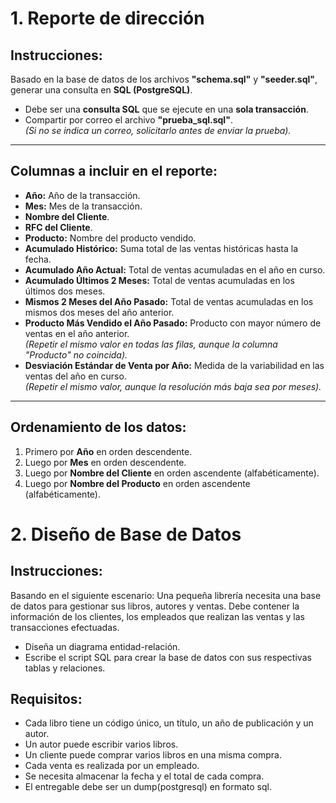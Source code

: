 # 1. Reporte de dirección

## Instrucciones:
Basado en la base de datos de los archivos **"schema.sql"** y **"seeder.sql"**, generar una consulta en **SQL (PostgreSQL)**.
- Debe ser una **consulta SQL** que se ejecute en una **sola transacción**.
- Compartir por correo el archivo **"prueba_sql.sql"**.  
  *(Si no se indica un correo, solicitarlo antes de enviar la prueba).*

---

## Columnas a incluir en el reporte:
- **Año:** Año de la transacción.
- **Mes:** Mes de la transacción.
- **Nombre del Cliente**.
- **RFC del Cliente**.
- **Producto:** Nombre del producto vendido.
- **Acumulado Histórico:** Suma total de las ventas históricas hasta la fecha.
- **Acumulado Año Actual:** Total de ventas acumuladas en el año en curso.
- **Acumulado Últimos 2 Meses:** Total de ventas acumuladas en los últimos dos meses.
- **Mismos 2 Meses del Año Pasado:** Total de ventas acumuladas en los mismos dos meses del año anterior.
- **Producto Más Vendido el Año Pasado:** Producto con mayor número de ventas en el año anterior.  
  *(Repetir el mismo valor en todas las filas, aunque la columna "Producto" no coincida).*
- **Desviación Estándar de Venta por Año:** Medida de la variabilidad en las ventas del año en curso.  
  *(Repetir el mismo valor, aunque la resolución más baja sea por meses).*

---

## Ordenamiento de los datos:
1. Primero por **Año** en orden descendente.
2. Luego por **Mes** en orden descendente.
3. Luego por **Nombre del Cliente** en orden ascendente (alfabéticamente).
4. Luego por **Nombre del Producto** en orden ascendente (alfabéticamente).

# 2. Diseño de Base de Datos

## Instrucciones:
Basando en el siguiente escenario: Una pequeña librería necesita una base de datos para gestionar sus libros, autores y ventas. Debe contener la información de los clientes, los empleados que realizan las ventas y las transacciones efectuadas.
 - Diseña un diagrama entidad-relación.
 - Escribe el script SQL para crear la base de datos con sus respectivas tablas y relaciones.

## Requisitos:
 - Cada libro tiene un código único, un título, un año de publicación y un autor.
 - Un autor puede escribir varios libros.
 - Un cliente puede comprar varios libros en una misma compra.
 - Cada venta es realizada por un empleado.
 - Se necesita almacenar la fecha y el total de cada compra.
 - El entregable debe ser un dump(postgresql) en formato sql.
